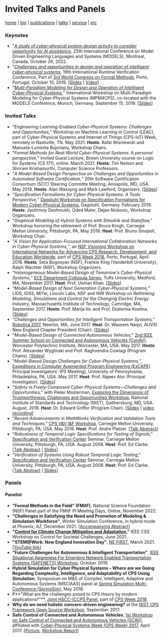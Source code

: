 # Invited Talks and Panels
[home](index.html) \| [bio](bio.html) \| [publications](publications.html) \| [talks](talks.html) \| [service](service.html) \| [etc](etc.html)

### Keynotes
- "*[A  study of cyber-physical system design activity to consider opportunity for AI assistance](https://conf.researchr.org/track/models-2022/models-2022-keynotes),* 25th International Conference on Model Driven Engineering Languages and Systems (MODELS), Montreal, Canada, October 26, 2022.
- "*[Challenges and opportunities in design and operation of intelligent cyber-physical systems](https://www.react.uni-saarland.de/rv2019/invitedspeakers.html),* 19th International Runtime Verification Conference, Part of [3rd World Congress on Formal Methods](http://formalmethods2019.inesctec.pt/?page_id=1044), Porto, Portugal, October 10, 2019. \[[Slides](files/slides/Rajhans_RV2019.pdf) \| [Video](https://www.youtube.com/watch?v=bDhFVASF9PU)\]
- "*[Multi-Paradigm Modeling for Design and Operation of Intelligent Cyber-Physical Systems](https://msdl.uantwerpen.be/conferences/MPM4CPS/2019/index.php/program/),*" International Workshop on Multi-Paradigm Modeling for Cyber-Physical Systems (MPM4CPS), co-located with the MODELS Conference, Munich, Germany, September 15, 2019. \[[Slides](files/slides/Rajhans_MPM4CPS2019.pdf)\]

### Invited Talks
- "*Engineering Learning-Enabled Cyber-Physical Systems: Challenges and Opportunities,*" Workshop on Machine Learning in Control (LEAC), part of Cyber-Physical Systems and Internet of Things (CPS-IoT) Week, remotely in Nashville, TN. May 2021. **Hosts**: Rafal Wisniewski and Manuela-Luminita Bujorianu, Workshop Chairs.
- "*Formal Methods for Real-World Cyber-Physical Systems: A personal perspective,*" Invited Guest Lecture, Brown University course on Logic for Systems (CS 171), online. March 2021. **Hosts**: Tim Nelson and Shriram Krishamurthi, Computer Science Professors.
- "*A Model-Based Design Perspective on Challenges and Opportunities in Automated Software Certification,*" 20th Software Certification Consortium (SCC) Steering Committe Meeting, Annapolis, MD, USA. May 2019. **Hosts**: Alan Wassyng and Mark Lawford, Organizers. \[[Slides](files/slides/Rajhans_SCC2019.pdf)\] 
- "*Specification Formalisms for Cyber-Physical Systems: A Tools Perspective,*" [Dagstuhl Workshop on Specification Formalisms for Modern Cyber-Physical Systems](https://www.dagstuhl.de/en/program/calendar/semhp/?semnr=19071), Dagstuhl, Germany. February 2019. **Hosts**: Jyotirmoy Deshmukh, Oded Maler, Dejan Nickovic, Workshop Organizers.
- "*Graphical Modeling of Hybrid Systems with Simulink and Stateflow,*" Workshop honoring the retirement of Prof. Bruce Krogh, Carnegie Mellon University, Pittsburgh, PA, May 2018. **Host**: Prof. Bruno Sinopoli, Workshop Chair.
- "*A Vision for Application-Focused International Collaboration Networks in Cyber-Physical Systems,*", an [NSF Visioning Workshop on International Networks for Advancing CPS Research, Development, and Education Worldwide](https://cps-vo.org/group/cpsweek2018-intlwksp), part of [CPS Week 2018](https://cister.isep.ipp.pt/cpsweek2018/), Porto, Portugal, April 2018. **Hosts**: Seta Bogosyan (NSF), Frankie King (Vanderbilt University), Ralph Wachter (NSF), Workshop Organizers.
- "*Heterogeneous Model-Based Design of Tomorrow's Cyber-Physical Systems,*" [ECE Department Colloquia Series](http://engineering.tufts.edu/ece/colloquia/), Tufts University, Medford, MA, November 2017. **Host**: Prof. Usman Khan. \[[Slides]()\]
- "*Model-Based Design of Next Generation Cyber-Physical Systems,*" LIDS, IDSS, MITei, Lincoln Labs, NSF and IWR Workshop on *Rethinking Modeling, Simulations and Control for the Changing Electric Energy Industry*, Massachusetts Institute of Technology, Camridge, MA, September 2017. **Hosts**: Prof. Marija Ilic and Prof. Ekaterina Kostina. \[[Slides](files/slides/Rajhans_MIT2017.pdf)\]
- "*Challenges and Opportunities for Intelligent Transportation Systems,*" [Robotica 2017](http://auvsinewengland.org/events-3/robotica-2017.html), Newton, MA, June 2017. **Host**: Dr. Waseem Naqvi, AUVSI New England Chapter President (Chair). \[[Slides](files/slides/Rajhans_Robotica2017.pdf)\] 
- "*Model-Based Design of Connected Autonomous Vehicles,*" [2nd IEEE Summer School on Connected and Autonomous Vehicles (ConAV)](http://ecewp.ece.wpi.edu/wordpress/conav/program/), Worcester Polytechnic Institute, Worcester, MA, USA. May 2017. **Hosts**: Prof. Alexander Wyglinski and Prof. Raghvendra Cowlagi (Program Chairs). \[[Slides](files/slides/Rajhans_ConAV2017.pdf)\] 
- "*Model-Based Design Challenges for Cyber-Physical Systems,*", [Expeditions in Computer Augmented Program Engineering (ExCAPE)](https://excape.cis.upenn.edu/index.html) Principal Investigators' (PI) Meeting], University of Pennsylvania, Philadelphia, PA, USA. May 2017. **Host**: Prof. Rajeev Alur (Principal Investigator). \[[Slides](files/slides/Rajhans_ExCAPE2017.pdf)\] 
- "*Safety in Freely-Composed Cyber-Physical Systems—Challenges and Opportunities,*" with Pieter Mosterman, [Exploring the Dimensions of Trustworthiness: Challenges and Opportunities Workshop](https://www.nist.gov/news-events/events/2016/08/exploring-dimensions-trustworthiness-challenges-and-opportunities), National Institute of Standards and Technology (NIST), Gaithersburg, MD, USA. August, 2016. **Host**: Dr. Edward Griffor (Program Chair). \[[Slides](http://msdl.cs.mcgill.ca/people/mosterman/presentations/nist16/nist16_trustworthiness_share.pdf) \| [video recording](http://msdl.cs.mcgill.ca/people/mosterman/presentations/nist16/nist16_trustworthiness_pieter_j_mosterman_480p.mp4)\] 
- "*Recent Advancements in MathWorks Verification and Validation Tools and Techniques*," [CPS V&V I&F Workshop](http://www.ls.cs.cmu.edu/CPSVVIF-2016/), Carnegie Mellon University, Pittsburgh, PA, USA. May 2016. **Host**: Prof. Andre Platzer. \[[Talk Abstract](http://www.ls.cs.cmu.edu/CPSVVIF-2016/Participants.html#Rajhans)\]
- "*Robustness of Temporal Logic Specifications for Testing of Signals*," [Specification and Verification Center](http://www.cs.cmu.edu/~svc/) Seminar, Carnegie Mellon University, Pittsburgh, PA, USA. August 2008. **Host**: Prof. Ed Clarke. \[[Talk Abstract](http://www.cs.cmu.edu/~svc/talks/20080821-rajhans.html) \| [Slides](files/slides/Rajhans_SVC08_1.pdf)\]
- "*Verification of Systems Using Robust Temporal Logic Testing*," [Specification and Verification Center](http://www.cs.cmu.edu/~svc/) Seminar, Carnegie Mellon University, Pittsburgh, PA, USA. August 2008. **Host**: Prof. Ed Clarke. \[[Talk Abstract](http://www.cs.cmu.edu/~svc/talks/20080829-rajhans.html) \| [Slides](files/slides/Rajhans_SVC08_2.pdf)\]

### Panels
#### Panelist
- **"Formal Methods in the Field" (FMitF)**, National Science Foundation (NSF) Panel part of the FMitF PI Meeting Days, Online, November 2022. 
- **"Challenges in Satisfying the Need and Promotion of Modeling & Simulation Workforce"**, Winter Simulation Conference, in hybrid mode at Phoenix, AZ, December 2021. \[[Accompanying Abstract](papers/SarjoughianYNR_WSC2021.pdf)\]
- **"[Control for Climate Change Mitigation and Adaptation](https://sites.google.com/view/ieee-css-societal-challenges/panels/control-for-climate),"** IEEE CSS Workshop on Control for Societal Challenges, June 2021.
- **"STEM@Work: New England Innovation Day"**, [NE FIRST](https://nefirst.org/), March 2021. \[[YouTube link](https://www.youtube.com/watch?v=GzEB-zySvw8)\]
- **"Future Challenges for Autonomous & Intelligent Transportation"**, [IEEE Situational Awareness For Emerging Network Enabled Transportation Systems (SAFENETS) Workshop](https://faculty.uml.edu/thanuka_wickramarathne/safenets_workshop/), October 2019.
- **Hybrid Simulation for Cyber Physical Systems – Where are we Going Regarding Complexity, Intelligence, and Adaptability of CPS Using Simulation**, Symposium on M&S of Complex, Intelligent, Adaptive and Autonomous Systems (MSCIAAS) panel at [Spring Simulation Multi-Conference (SpringSim)](http://scs.org/springsim/), May 2018.
- P**"What are the challenges posed to CPS theory by modern applications?"**, [Joint HSCC-ICCPS Panel](https://www.hscc2018.deib.polimi.it/panel-session), part of [CPS Week 2018](https://cister.isep.ipp.pt/cpsweek2018/).
- **Why do we need holistic concern-driven engineering?** at the [NIST CPS Framework Open Source Workshop](https://www.nist.gov/news-events/events/2017/09/cps-framework-open-source-workshop), September 2017. 
- **Safe Control of Connected and Autonomous Vehicles**, [1st Workshop on Safe Control of Connected and Autonomous Vehicles (SCAV)](https://scav.in.tum.de/), affiliated with [Cyber-Physical Systems Week (CPS Week) 2017](https://cpsweek2017.ece.cmu.edu/), April 2017. \[[Picture](https://twitter.com/rajhans/status/856221543399137280), [Workshop Report](http://www.gleirscher.at/mg/dl/scav17-report-preprint.pdf)\]

